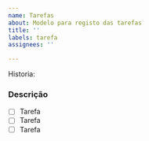 ```yaml
---
name: Tarefas
about: Modelo para registo das tarefas
title: ''
labels: tarefa
assignees: ''

---
```


Historia:



### Descrição
-[ ] Tarefa
-[ ] Tarefa
-[ ] Tarefa
